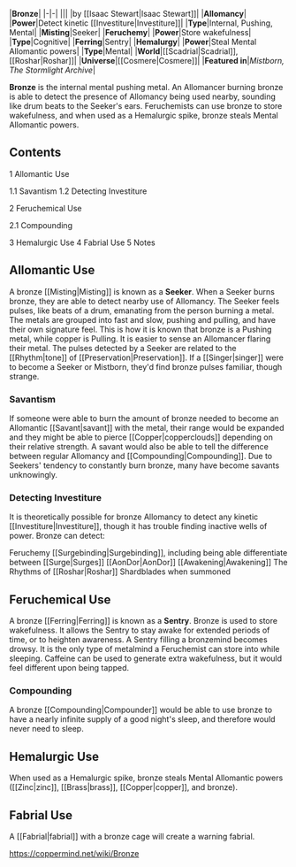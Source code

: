 |**Bronze**|
|-|-|
|||
|by [[Isaac Stewart\|Isaac Stewart]]|
|**Allomancy**|
|**Power**|Detect kinetic [[Investiture\|Investiture]]|
|**Type**|Internal, Pushing, Mental|
|**Misting**|Seeker|
|**Feruchemy**|
|**Power**|Store wakefulness|
|**Type**|Cognitive|
|**Ferring**|Sentry|
|**Hemalurgy**|
|**Power**|Steal Mental Allomantic powers|
|**Type**|Mental|
|**World**|[[Scadrial\|Scadrial]], [[Roshar\|Roshar]]|
|**Universe**|[[Cosmere\|Cosmere]]|
|**Featured in**|*Mistborn, The Stormlight Archive*|

**Bronze** is the internal mental pushing metal. An Allomancer burning bronze is able to detect the presence of Allomancy being used nearby, sounding like drum beats to the Seeker's ears. Feruchemists can use bronze to store wakefulness, and when used as a Hemalurgic spike, bronze steals Mental Allomantic powers.

## Contents

1 Allomantic Use

1.1 Savantism
1.2 Detecting Investiture


2 Feruchemical Use

2.1 Compounding


3 Hemalurgic Use
4 Fabrial Use
5 Notes


## Allomantic Use
A bronze [[Misting\|Misting]] is known as a **Seeker**. When a Seeker burns bronze, they are able to detect nearby use of Allomancy. The Seeker feels pulses, like beats of a drum, emanating from the person burning a metal. The metals are grouped into fast and slow, pushing and pulling, and have their own signature feel. This is how it is known that bronze is a Pushing metal, while copper is Pulling.
It is easier to sense an Allomancer flaring their metal.
The pulses detected by a Seeker are related to the [[Rhythm\|tone]] of [[Preservation\|Preservation]]. If a [[Singer\|singer]] were to become a Seeker or Mistborn, they'd find bronze pulses familiar, though strange.

### Savantism
If someone were able to burn the amount of bronze needed to become an Allomantic [[Savant\|savant]] with the metal, their range would be expanded and they might be able to pierce [[Copper\|copperclouds]] depending on their relative strength. A savant would also be able to tell the difference between regular Allomancy and [[Compounding\|Compounding]]. Due to Seekers' tendency to constantly burn bronze, many have become savants unknowingly.

### Detecting Investiture
It is theoretically possible for bronze Allomancy to detect any kinetic [[Investiture\|Investiture]], though it has trouble finding inactive wells of power.
Bronze can detect:

Feruchemy
[[Surgebinding\|Surgebinding]], including being able differentiate between [[Surge\|Surges]]
[[AonDor\|AonDor]]
[[Awakening\|Awakening]]
The Rhythms of [[Roshar\|Roshar]]
Shardblades when summoned
## Feruchemical Use
A bronze [[Ferring\|Ferring]] is known as a **Sentry**. Bronze is used to store wakefulness. It allows the Sentry to stay awake for extended periods of time, or to heighten awareness. A Sentry filling a bronzemind becomes drowsy. It is the only type of metalmind a Feruchemist can store into while sleeping. Caffeine can be used to generate extra wakefulness, but it would feel different upon being tapped.

### Compounding
A bronze [[Compounding\|Compounder]] would be able to use bronze to have a nearly infinite supply of a good night's sleep, and therefore would never need to sleep.

## Hemalurgic Use
When used as a Hemalurgic spike, bronze steals Mental Allomantic powers ([[Zinc\|zinc]], [[Brass\|brass]], [[Copper\|copper]], and bronze).

## Fabrial Use
A [[Fabrial\|fabrial]] with a bronze cage will create a warning fabrial.



https://coppermind.net/wiki/Bronze